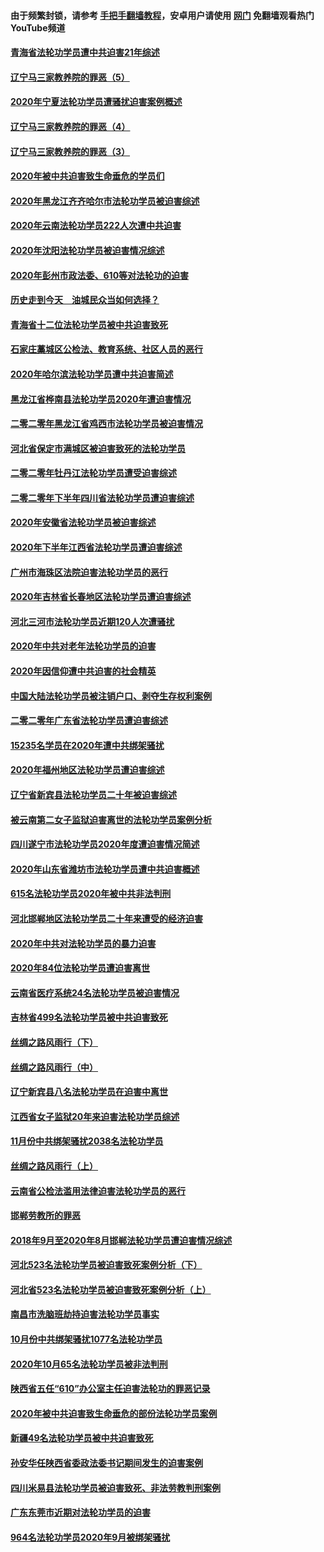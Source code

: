 #### 由于频繁封锁，请参考 [手把手翻墙教程](https://github.com/gfw-breaker/guides/wiki/)，安卓用户请使用 [网门](https://github.com/gfw-breaker/nogfw/blob/master/dl.md?t=02030000) 免翻墙观看热门YouTube频道 

#### [青海省法轮功学员遭中共迫害21年综述](../pages/328/419410.md?t=02030000) 

#### [辽宁马三家教养院的罪恶（5）](../pages/328/419142.md?t=02030000) 

#### [2020年宁夏法轮功学员遭骚扰迫害案例概述](../pages/328/419333.md?t=02030000) 

#### [辽宁马三家教养院的罪恶（4）](../pages/328/419141.md?t=02030000) 

#### [辽宁马三家教养院的罪恶（3）](../pages/328/419140.md?t=02030000) 

#### [2020年被中共迫害致生命垂危的学员们](../pages/328/419132.md?t=02030000) 

#### [2020年黑龙江齐齐哈尔市法轮功学员被迫害综述](../pages/328/419175.md?t=02030000) 

#### [2020年云南法轮功学员222人次遭中共迫害](../pages/328/419130.md?t=02030000) 

#### [2020年沈阳法轮功学员被迫害情况综述](../pages/328/419088.md?t=02030000) 

#### [2020年彭州市政法委、610等对法轮功的迫害](../pages/328/419092.md?t=02030000) 

#### [历史走到今天　油城民众当如何选择？](../pages/328/419084.md?t=02030000) 

#### [青海省十二位法轮功学员被中共迫害致死](../pages/328/419002.md?t=02030000) 

#### [石家庄藁城区公检法、教育系统、社区人员的恶行](../pages/328/419000.md?t=02030000) 

#### [2020年哈尔滨法轮功学员遭中共迫害简述](../pages/328/418966.md?t=02030000) 

#### [黑龙江省桦南县法轮功学员2020年遭迫害情况](../pages/328/418993.md?t=02030000) 

#### [二零二零年黑龙江省鸡西市法轮功学员被迫害情况](../pages/328/418957.md?t=02030000) 

#### [河北省保定市满城区被迫害致死的法轮功学员](../pages/328/418806.md?t=02030000) 

#### [二零二零年牡丹江法轮功学员遭受迫害综述](../pages/328/418822.md?t=02030000) 

#### [二零二零年下半年四川省法轮功学员遭迫害综述](../pages/328/418762.md?t=02030000) 

#### [2020年安徽省法轮功学员被迫害综述](../pages/328/418751.md?t=02030000) 

#### [2020年下半年江西省法轮功学员遭迫害综述](../pages/328/418732.md?t=02030000) 

#### [广州市海珠区法院迫害法轮功学员的恶行](../pages/328/418722.md?t=02030000) 

#### [2020年吉林省长春地区法轮功学员遭迫害综述](../pages/328/418422.md?t=02030000) 

#### [河北三河市法轮功学员近期120人次遭骚扰](../pages/328/418620.md?t=02030000) 

#### [2020年中共对老年法轮功学员的迫害](../pages/328/418627.md?t=02030000) 

#### [2020年因信仰遭中共迫害的社会精英](../pages/328/418601.md?t=02030000) 

#### [中国大陆法轮功学员被注销户口、剥夺生存权利案例](../pages/328/418575.md?t=02030000) 

#### [二零二零年广东省法轮功学员遭迫害综述](../pages/328/418452.md?t=02030000) 

#### [15235名学员在2020年遭中共绑架骚扰](../pages/328/418447.md?t=02030000) 

#### [2020年福州地区法轮功学员遭迫害综述](../pages/328/418352.md?t=02030000) 

#### [辽宁省新宾县法轮功学员二十年被迫害综述](../pages/328/418318.md?t=02030000) 

#### [被云南第二女子监狱迫害离世的法轮功学员案例分析](../pages/328/417986.md?t=02030000) 

#### [四川遂宁市法轮功学员2020年度遭迫害情况简述](../pages/328/418083.md?t=02030000) 

#### [2020年山东省潍坊市法轮功学员遭中共迫害概述](../pages/328/418128.md?t=02030000) 

#### [615名法轮功学员2020年被中共非法判刑](../pages/328/418123.md?t=02030000) 

#### [河北邯郸地区法轮功学员二十年来遭受的经济迫害](../pages/328/417554.md?t=02030000) 

#### [2020年中共对法轮功学员的暴力迫害](../pages/328/416854.md?t=02030000) 

#### [2020年84位法轮功学员遭迫害离世](../pages/328/416947.md?t=02030000) 

#### [云南省医疗系统24名法轮功学员被迫害情况](../pages/328/416978.md?t=02030000) 

#### [吉林省499名法轮功学员被中共迫害致死](../pages/328/416519.md?t=02030000) 

#### [丝绸之路风雨行（下）](../pages/328/416166.md?t=02030000) 

#### [丝绸之路风雨行（中）](../pages/328/416165.md?t=02030000) 

#### [辽宁新宾县八名法轮功学员在迫害中离世](../pages/328/416383.md?t=02030000) 

#### [江西省女子监狱20年来迫害法轮功学员综述](../pages/328/416327.md?t=02030000) 

#### [11月份中共绑架骚扰2038名法轮功学员](../pages/328/416210.md?t=02030000) 

#### [丝绸之路风雨行（上）](../pages/328/416167.md?t=02030000) 

#### [云南省公检法滥用法律迫害法轮功学员的恶行](../pages/328/416012.md?t=02030000) 

#### [邯郸劳教所的罪恶](../pages/328/415894.md?t=02030000) 

#### [2018年9月至2020年8月邯郸法轮功学员遭迫害情况综述](../pages/328/415563.md?t=02030000) 

#### [河北523名法轮功学员被迫害致死案例分析（下）](../pages/328/414942.md?t=02030000) 

#### [河北省523名法轮功学员被迫害致死案例分析（上）](../pages/328/414941.md?t=02030000) 

#### [南昌市洗脑班劫持迫害法轮功学员事实](../pages/328/415048.md?t=02030000) 

#### [10月份中共绑架骚扰1077名法轮功学员](../pages/328/414995.md?t=02030000) 

#### [2020年10月65名法轮功学员被非法判刑](../pages/328/414617.md?t=02030000) 

#### [陕西省五任“610”办公室主任迫害法轮功的罪恶记录](../pages/328/414486.md?t=02030000) 

#### [2020年被中共迫害致生命垂危的部份法轮功学员案例](../pages/328/414427.md?t=02030000) 

#### [新疆49名法轮功学员被中共迫害致死](../pages/328/414290.md?t=02030000) 

#### [孙安华任陕西省委政法委书记期间发生的迫害案例](../pages/328/414015.md?t=02030000) 

#### [四川米易县法轮功学员被迫害致死、非法劳教判刑案例](../pages/328/413847.md?t=02030000) 

#### [广东东莞市近期对法轮功学员的迫害](../pages/328/413888.md?t=02030000) 

#### [964名法轮功学员2020年9月被绑架骚扰](../pages/328/413838.md?t=02030000) 

